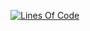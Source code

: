 [![Lines Of Code](https://tokei.rs/b1/github/${GITHUB_NAME}/PROJECT_NAME_PLACEHOLDER?category=code)](https://github.com/${GITHUB_NAME}/PROJECT_NAME_PLACEHOLDER/tree/master/src)
